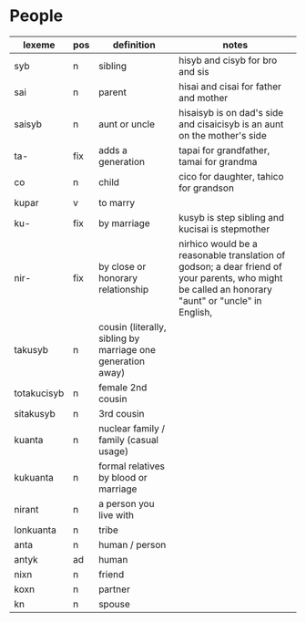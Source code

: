 # People

lexeme | pos | definition | notes
--- | --- | --- | ---
syb | n | sibling | hisyb and cisyb for bro and sis
sai | n | parent | hisai and cisai for father and mother
saisyb | n | aunt or uncle | hisaisyb is on dad's side and cisaicisyb is an aunt on the mother's side
ta- | fix | adds a generation | tapai for grandfather, tamai for grandma
co | n | child | cico for daughter, tahico for grandson
kupar | v | to marry
ku- | fix | by marriage | kusyb is step sibling and kucisai is stepmother
nir- | fix | by close or honorary relationship | nirhico would be a reasonable translation of godson; a dear friend of your parents, who might be called an honorary "aunt" or "uncle" in English, 
takusyb | n | cousin (literally, sibling by marriage one generation away)
totakucisyb | n | female 2nd cousin
sitakusyb | n | 3rd cousin
kuanta | n | nuclear family / family (casual usage)
kukuanta | n | formal relatives by blood or marriage
nirant | n | a person you live with
lonkuanta | n | tribe
anta | n | human / person
antyk | ad | human
nixn | n | friend
koxn | n | partner
kn | n | spouse